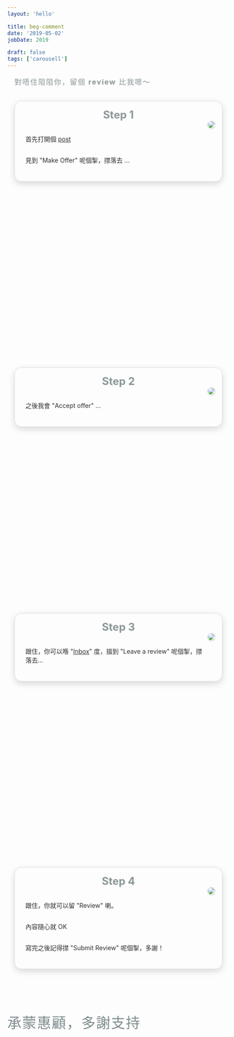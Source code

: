 ```yaml
---
layout: 'hello'

title: beg-comment
date: '2019-05-02'
jobDate: 2019

draft: false
tags: ['carousell']
---
```




<style>
  a {
    text-decoration: underline;
  }
  
  .please-leave-review-container h3 {
    margin: 1rem;
    color: #7f8c8d ;
    opacity: 0.9;
    font-weight: 100;
    letter-spacing: 0.1rem;
  }

  .step-container  {
  }

  .step-description {

    opacity: 0.9;
    text-align: left;

  }
  .thanks-purchase-container {
    margin-top: 5rem;
  }

  .thanks-for-purchase-and-support {
    color: #7f8c8d;
    font-weight: 100;
    letter-spacing: 0.1rem;
    font-size: 2rem !important;
  }

  .step-label {
    color: #7f8c8d;
    font-size: 1.5rem !important; 
    opacity: 0.9;
  }

  .step-box {
    box-shadow: rgba(0, 0, 0, 0.15) 0px 5px 15px; 
    border: 1px solid rgba(189, 195, 199, 0.5);
    border-radius: 1rem;
    min-height: 55vh; max-width: 35vh;
    padding: 2rem;
    margin: 1rem;
    display: flex;
    flex-direction:column;
    justify-content: space-between;
  }

  .post-title {display: none;}

  .beg-comment-desktop {
    display: none;
    }

  .next-step-arrow {
    color: #95a5a6;
  }
  
  .beg-comment-mobile {
    display: flex; flex-direction: column; justify-content: space-between;
    }

  .post-header {display: none !important;}

  .post-content {margin-top: 3rem;}

  .step-box-mobile { 
    margin-top: 1rem; 

    box-shadow: rgba(0, 0, 0, 0.15) 0px 5px 15px; 
    border: 1px solid rgba(189, 195, 199, 0.5);
    border-radius: 1rem;
    padding: 1rem;
    margin: 1rem;
    display: flex;
    flex-direction: column;
    justify-content: space-between;
    align-items: center;
    
    }

  .step-box-mobile .step-content {
    display: flex; flex-direction: row;
    justify-content: space-between;
    width: 100%;
  }

  .step-box-mobile .step-image {
    max-width: 33%;
  }

  .step-box-mobile .step-description {
    display: flex;
    flex-direction: column;
    justify-content: center;
    align-items: flex-start;

    margin-top: 0.5rem;
    padding: 0.5rem;
  }

  .step-box-mobile .step-label {
    margin: 0;
  }

  .step-box-mobie .next-step-arrow {
    margin: 0.5rem;
  }

  .post-content p {
    margin-bottom: 0.2rem;
  }

  /* Extra small devices (phones, 600px and down) */
  @media only screen and (max-width: 600px) {

  }

  /* Small devices (portrait tablets and large phones, 600px and up) */
  @media only screen and (min-width: 600px) {

  }

  /* Medium devices (landscape tablets, 768px and up) */
  @media only screen and (min-width: 768px) {

  }

  /* Large devices (laptops/desktops, 992px and up) */
  @media only screen and (min-width: 992px) {

  }

  /* Extra large devices (large laptops and desktops, 1200px and up) */
  @media only screen and (min-width: 1200px) {

    .beg-comment-mobile {
      display: none;
      }

    .beg-comment-desktop {
      display: flex; 
      flex-direction: row; 
      justify-content: space-around;
      align-items: center;
    }
  }


</style>


<div class="please-leave-review-container">
  <h3 class="please-leave-review">
    對唔住阻阻你，留個 <b>review</b> 比我嗯～
  </h3>
</div>

<div class="beg-comment-mobile" style="min-height: 50vh; ">

  <!-- step 1 -->
  <div class="step-box-mobile" style="">
    <h3 class="step-label">Step 1</h3>
    <div class="step-content">
      <div class="step-description">
        <p>首先打開個 <a style="text-decoration: underline" href="https://www.carousell.com.hk/p/p-1192889425/" target="_blank">post</a>
        </p>
        <p>見到 "Make Offer" 呢個掣，㩒落去 ... </p>
        </div>
      <div class="step-image">
        <img width="auto" height="auto" 
          src="/beg-comment/step1/step1.png"
          style="border-radius: 1rem; box-shadow: rgba(0, 0, 0, 0.16) 0px 1px 4px;"
        />
        </div>
    </div>
  </div>

  <div>
    <i class="next-step-arrow fa-solid fa-arrow-down fa-2x"></i>
  </div>

  <!-- step 2 -->
  <div class="step-box-mobile" style="">
    <h3 class="step-label">Step 2</h3>
    <div class="step-content">
      <div class="step-description">
        <p>之後我會 "Accept offer" ...</p>
        </div>
      <div class="step-image">
        <img width="auto" height="auto" 
          src="/beg-comment/step2/hJaartk0XR.png"
          style="border-radius: 1rem; box-shadow: rgba(0, 0, 0, 0.16) 0px 1px 4px;"
        />
        </div>
    </div>
  </div>

  <div>
    <i class="next-step-arrow fa-solid fa-arrow-down fa-2x"></i>
  </div>


  <!-- step 3 -->
  <div class="step-box-mobile" style="">
    <h3 class="step-label">Step 3</h3>
    <div class="step-content">
      <div class="step-description">
        <p>跟住，你可以喺 "<a href="https://www.carousell.com.hk/inbox/" target="_blank">Inbox</a>" 度，搵到 "Leave a review" 呢個掣，㩒落去...</p>
        </div>
      <div class="step-image">
        <img width="auto" height="auto" 
          src="/beg-comment/step3/step3.png"
          style="border-radius: 1rem; box-shadow: rgba(0, 0, 0, 0.16) 0px 1px 4px;"
        />
        </div>
    </div>
  </div>

  <div>
    <i class="next-step-arrow fa-solid fa-arrow-down fa-2x"></i>
  </div>

  <!-- step 4 -->
  <div class="step-box-mobile" style="">
    <h3 class="step-label">Step 4</h3>
    <div class="step-content">
      <div class="step-description">
        <p>跟住，你就可以留 "Review" 喇。</p>
        <p>內容隨心就 OK</p>
        <p>寫完之後記得㩒 "Submit Review" 呢個掣，多謝！</p>
      </div>
      <div class="step-image">
        <img width="auto" height="auto" 
          src="/beg-comment/step5/7Vn8q6F5mU.png"
          style="border-radius: 1rem; box-shadow: rgba(0, 0, 0, 0.16) 0px 1px 4px;"
        />
        </div>
    </div>
  </div>


</div>

<div class="beg-comment-desktop">

  <div>
    <div class="step-box" style="">
      <div>
        <div style="display: flex; flex-direction: row; justify-content:flex-start; width: 100%;">
          <h3 class="step-label">Step 1</h3>
        </div>
        <div class="step-description" style="display: flex; flex-direction: column; justify-content:flex-start; width: 100%; text-align: left;">
          <p>首先打開個 <a style="text-decoration: underline" href="https://www.carousell.com.hk/p/p-1192889425/" target="_blank">post</a>
          </p>
          <p>見到 "Make Offer" 呢個掣，㩒落去 ... </p>
        </div>
      </div>
      <div>
        <img width="auto" height="auto" 
          src="/beg-comment/step1/step1.png"
          style="border-radius: 1rem; box-shadow: rgba(0, 0, 0, 0.16) 0px 1px 4px;"
        />
      </div>
    </div>
  </div>

  <div>
    <i class="next-step-arrow fa-solid fa-arrow-right fa-3x"></i>
  </div>

  <div style="display: none;">
    <div class="step-box">
      <div class="step-container">
        <div style="display: flex; flex-direction: row; justify-content:flex-start; width: 100%;">
          <h3 class="step-label">Step 2</h3>
        </div>
        <div class="step-description" style="display: flex; flex-direction: column; justify-content:flex-start; width: 100%; text-align: left;">
          <p>之後我會 "Accept offer" ...</p>
        </div>
      </div>
      <div>
        <img width="auto" height="auto" 
          src="/beg-comment/step2/step2-test.png"
          style="border-radius: 1rem; box-shadow: rgba(0, 0, 0, 0.16) 0px 1px 4px;"
        />
      </div>
    </div>
  </div>

  <div style="display: none;">
    <i class="next-step-arrow fa-solid fa-arrow-right fa-3x"></i>
  </div>


  <div>
    <div class="step-box">
      <div class="step-container">
        <div style="display: flex; flex-direction: row; justify-content:flex-start; width: 100%;">
          <h3 class="step-label">Step 2</h3>
        </div>
        <div class="step-description" style="display: flex; flex-direction: column; justify-content:flex-start; width: 100%; text-align: left;">
          <p>跟住，你可以喺 "<a href="https://www.carousell.com.hk/inbox/" target="_blank">Inbox</a>" 度，搵到 "Leave a review" 呢個掣，㩒落去...</p>
        </div>
      </div>
      <div>
        <img width="auto" height="auto" 
          src="/beg-comment/step3/step3.png"
          style="border-radius: 1rem; box-shadow: rgba(0, 0, 0, 0.16) 0px 1px 4px;"
        />
      </div>
    </div>
  </div>

  <div>
    <i class="next-step-arrow fa-solid fa-arrow-right fa-3x"></i>
  </div>


  <div>
    <div class="step-box">
      <div class="step-container">
        <div style="display: flex; flex-direction: row; justify-content:flex-start; width: 100%;">
          <h3 class="step-label">Step 3</h3>
        </div>
        <div class="step-description" style="display: flex; flex-direction: column; justify-content:flex-start; width: 100%; text-align: left;">
          <p>跟住，你就可以留 "Review" 喇。</p>
          <p>內容隨心就 "OK"</p>
          <p>寫完之後記得㩒 "Submit Review" 呢個掣，多謝！</p>
        </div>
      </div>
      <div>
        <img width="auto" height="auto" 
          src="/beg-comment/step5/7Vn8q6F5mU.png"
          style="border-radius: 1rem; box-shadow: rgba(0, 0, 0, 0.16) 0px 1px 4px;"
        />
      </div>
    </div>
  </div>

</div>

<div class="thanks-purchase-container">
  <h3 class="thanks-for-purchase-and-support">
    承蒙惠顧，多謝支持
  </h3>
</div>

